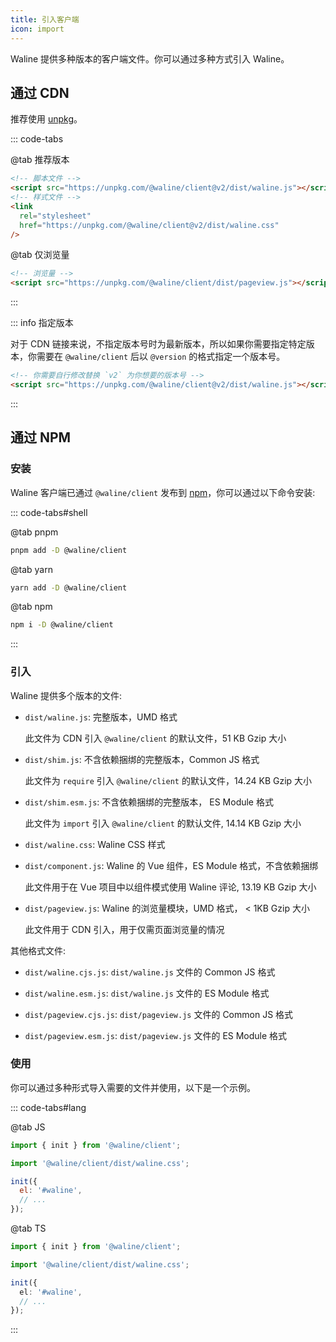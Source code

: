 ```yaml
---
title: 引入客户端
icon: import
---
```


Waline 提供多种版本的客户端文件。你可以通过多种方式引入 Waline。

<!-- more -->

## 通过 CDN

推荐使用 [unpkg](https://unpkg.com/@waline/client)。

::: code-tabs

@tab 推荐版本

```html
<!-- 脚本文件 -->
<script src="https://unpkg.com/@waline/client@v2/dist/waline.js"></script>
<!-- 样式文件 -->
<link
  rel="stylesheet"
  href="https://unpkg.com/@waline/client@v2/dist/waline.css"
/>
```

@tab 仅浏览量

```html
<!-- 浏览量 -->
<script src="https://unpkg.com/@waline/client/dist/pageview.js"></script>
```

:::

::: info 指定版本

对于 CDN 链接来说，不指定版本号时为最新版本，所以如果你需要指定特定版本，你需要在 `@waline/client` 后以 `@version` 的格式指定一个版本号。

```html
<!-- 你需要自行修改替换 `v2` 为你想要的版本号 -->
<script src="https://unpkg.com/@waline/client@v2/dist/waline.js"></script>
```

:::

## 通过 NPM

### 安装

Waline 客户端已通过 `@waline/client` 发布到 [npm](https://www.npmjs.com/package/@waline/client)，你可以通过以下命令安装:

::: code-tabs#shell

@tab pnpm

```bash
pnpm add -D @waline/client
```

@tab yarn

```bash
yarn add -D @waline/client
```

@tab npm

```bash
npm i -D @waline/client
```

:::

### 引入

Waline 提供多个版本的文件:

- `dist/waline.js`: 完整版本，UMD 格式

  此文件为 CDN 引入 `@waline/client` 的默认文件，51 KB Gzip 大小

- `dist/shim.js`: 不含依赖捆绑的完整版本，Common JS 格式

  此文件为 `require` 引入 `@waline/client` 的默认文件，14.24 KB Gzip 大小

- `dist/shim.esm.js`: 不含依赖捆绑的完整版本， ES Module 格式

  此文件为 `import` 引入 `@waline/client` 的默认文件, 14.14 KB Gzip 大小

- `dist/waline.css`: Waline CSS 样式

- `dist/component.js`: Waline 的 Vue 组件，ES Module 格式，不含依赖捆绑

  此文件用于在 Vue 项目中以组件模式使用 Waline 评论, 13.19 KB Gzip 大小

- `dist/pageview.js`: Waline 的浏览量模块，UMD 格式， < 1KB Gzip 大小

  此文件用于 CDN 引入，用于仅需页面浏览量的情况

其他格式文件:

- `dist/waline.cjs.js`: `dist/waline.js` 文件的 Common JS 格式

- `dist/waline.esm.js`: `dist/waline.js` 文件的 ES Module 格式

- `dist/pageview.cjs.js`: `dist/pageview.js` 文件的 Common JS 格式

- `dist/pageview.esm.js`: `dist/pageview.js` 文件的 ES Module 格式

### 使用

你可以通过多种形式导入需要的文件并使用，以下是一个示例。

::: code-tabs#lang

@tab JS

```js
import { init } from '@waline/client';

import '@waline/client/dist/waline.css';

init({
  el: '#waline',
  // ...
});
```

@tab TS

```ts
import { init } from '@waline/client';

import '@waline/client/dist/waline.css';

init({
  el: '#waline',
  // ...
});
```

:::
